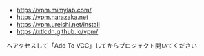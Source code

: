 - https://vpm.mimylab.com/
- https://vpm.narazaka.net
- https://vpm.ureishi.net/install
- https://xtlcdn.github.io/vpm/

へアクセスして「Add To VCC」してからプロジェクト開いてください
